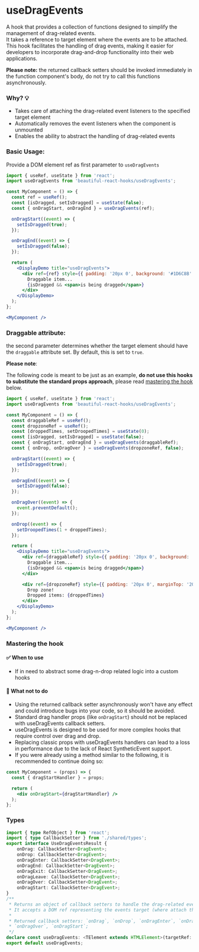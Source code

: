# useDragEvents

A hook that provides a collection of functions designed to simplify the management of drag-related events.\
It takes a reference to target element where the events are to be attached.\
This hook facilitates the handling of drag events, making it easier for developers to incorporate drag-and-drop functionality into their web
applications.

**Please note:** the returned callback setters should be invoked immediately in the function component's body, do not try to call this
functions asynchronously.

### Why? 💡

- Takes care of attaching the drag-related event listeners to the specified target element
- Automatically removes the event listeners when the component is unmounted
- Enables the ability to abstract the handling of drag-related events

### Basic Usage:

Provide a DOM element ref as first parameter to `useDragEvents`

```jsx harmony
import { useRef, useState } from 'react';
import useDragEvents from 'beautiful-react-hooks/useDragEvents';

const MyComponent = () => {
  const ref = useRef();
  const [isDragged, setIsDragged] = useState(false);
  const { onDragStart, onDragEnd } = useDragEvents(ref);

  onDragStart((event) => {
    setIsDragged(true);
  });

  onDragEnd((event) => {
    setIsDragged(false);
  });

  return (
    <DisplayDemo title="useDragEvents">
      <div ref={ref} style={{ padding: '20px 0', background: '#1D6C8B' }}>
        Draggable item...
        {isDragged && <span>is being dragged</span>}
      </div>
    </DisplayDemo>
  );
};

<MyComponent />
```

### Draggable attribute:

the second parameter determines whether the target element should have the `draggable` attribute set. By default, this is set to `true`.

**Please note**:

The following code is meant to be just as an example, **do not use this hooks to substitute the standard props approach**, please
read [mastering the hook](#Mastering_the_hook) below.

```jsx harmony
import { useRef, useState } from 'react';
import useDragEvents from 'beautiful-react-hooks/useDragEvents';

const MyComponent = () => {
  const draggableRef = useRef();
  const dropzoneRef = useRef();
  const [droppedTimes, setDroopedTimes] = useState(0);
  const [isDragged, setIsDragged] = useState(false);
  const { onDragStart, onDragEnd } = useDragEvents(draggableRef);
  const { onDrop, onDragOver } = useDragEvents(dropzoneRef, false);

  onDragStart((event) => {
    setIsDragged(true);
  });

  onDragEnd((event) => {
    setIsDragged(false);
  });

  onDragOver((event) => {
    event.preventDefault();
  });

  onDrop((event) => {
    setDroopedTimes(1 + droppedTimes);
  });

  return (
    <DisplayDemo title="useDragEvents">
      <div ref={draggableRef} style={{ padding: '20px 0', background: '#1D6C8B' }}>
        Draggable item...
        {isDragged && <span>is being dragged</span>}
      </div>

      <div ref={dropzoneRef} style={{ padding: '20px 0', marginTop: '20px', background: '#BE496E' }}>
        Drop zone!
        Dropped items: {droppedTimes}
      </div>
    </DisplayDemo>
  );
};

<MyComponent />
```

### Mastering the hook

#### ✅ When to use

- If in need to abstract some drag-n-drop related logic into a custom hooks

#### 🛑 What not to do

- Using the returned callback setter asynchronously won't have any effect and could introduce bugs into your code, so it should be avoided.
- Standard drag handler props (like `onDragStart`) should not be replaced with useDragEvents callback setters.
- useDragEvents is designed to be used for more complex hooks that require control over drag and drop.
- Replacing classic props with useDragEvents handlers can lead to a loss in performance due to the lack of React SyntheticEvent support.
- If you were already using a method similar to the following, it is recommended to continue doing so:

```jsx harmony static noedit
const MyComponent = (props) => {
  const { dragStartHandler } = props;

  return (
    <div onDragStart={dragStartHandler} />
  );
};
```

<!-- Types -->
### Types
    
```typescript static
import { type RefObject } from 'react';
import { type CallbackSetter } from './shared/types';
export interface UseDragEventsResult {
    onDrag: CallbackSetter<DragEvent>;
    onDrop: CallbackSetter<DragEvent>;
    onDragEnter: CallbackSetter<DragEvent>;
    onDragEnd: CallbackSetter<DragEvent>;
    onDragExit: CallbackSetter<DragEvent>;
    onDragLeave: CallbackSetter<DragEvent>;
    onDragOver: CallbackSetter<DragEvent>;
    onDragStart: CallbackSetter<DragEvent>;
}
/**
 * Returns an object of callback setters to handle the drag-related events.
 * It accepts a DOM ref representing the events target (where attach the events to).
 *
 * Returned callback setters: `onDrag`, `onDrop`, `onDragEnter`, `onDragEnd`, `onDragExit`, `onDragLeave`,
 * `onDragOver`, `onDragStart`;
 */
declare const useDragEvents: <TElement extends HTMLElement>(targetRef: RefObject<TElement>, isDraggable?: boolean) => Readonly<UseDragEventsResult>;
export default useDragEvents;

```
<!-- Types:end -->